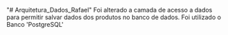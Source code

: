 "# Arquitetura_Dados_Rafael" 
Foi alterado a camada de acesso a dados para permitir salvar dados dos produtos no banco de dados.
Foi utilizado o Banco 'PostgreSQL'

